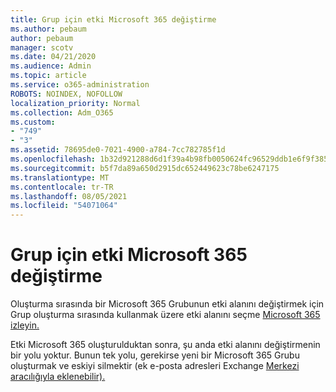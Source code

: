 ```yaml
---
title: Grup için etki Microsoft 365 değiştirme
ms.author: pebaum
author: pebaum
manager: scotv
ms.date: 04/21/2020
ms.audience: Admin
ms.topic: article
ms.service: o365-administration
ROBOTS: NOINDEX, NOFOLLOW
localization_priority: Normal
ms.collection: Adm_O365
ms.custom:
- "749"
- "3"
ms.assetid: 78695de0-7021-4900-a784-7cc782785f1d
ms.openlocfilehash: 1b32d921288d6d1f39a4b98fb0050624fc96529ddb1e6f9f385687187c729ae6
ms.sourcegitcommit: b5f7da89a650d2915dc652449623c78be6247175
ms.translationtype: MT
ms.contentlocale: tr-TR
ms.lasthandoff: 08/05/2021
ms.locfileid: "54071064"
---
```

# <a name="change-the-domain-for-microsoft-365-group"></a>Grup için etki Microsoft 365 değiştirme

Oluşturma sırasında bir Microsoft 365 Grubunun etki alanını değiştirmek için Grup oluşturma sırasında kullanmak üzere etki alanını seçme [Microsoft 365 izleyin.](https://docs.microsoft.com/microsoft-365/admin/create-groups/choose-domain-to-create-groups)
  
Etki Microsoft 365 oluşturulduktan sonra, şu anda etki alanını değiştirmenin bir yolu yoktur. Bunun tek yolu, gerekirse yeni bir Microsoft 365 Grubu oluşturmak ve eskiyi silmektir (ek e-posta adresleri Exchange [Merkezi aracılığıyla eklenebilir).](https://outlook.office365.com/ecp.aspx)